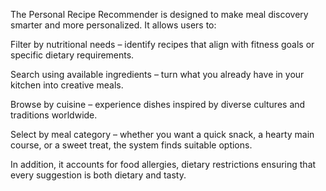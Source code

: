 The Personal Recipe Recommender is designed to make meal discovery smarter and more personalized. It allows users to:

Filter by nutritional needs – identify recipes that align with fitness goals or specific dietary requirements.

Search using available ingredients – turn what you already have in your kitchen into creative meals.

Browse by cuisine – experience dishes inspired by diverse cultures and traditions worldwide.

Select by meal category – whether you want a quick snack, a hearty main course, or a sweet treat, the system finds suitable options.

In addition, it accounts for food allergies, dietary restrictions ensuring that every suggestion is both dietary and tasty.
